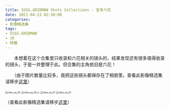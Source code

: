 ```yaml
---
title: SSSS.GRIDMAN Shots Collections - 宝多六花
date: 2021-04-23 02:30:00
categories: 
- 影像精选集
tags: 
- SSSS.GRIDMAN
- JK
- 特撮
---
```


　　本想着在这个合集里只收录和六花相关的镜头的，结果发现还有很多值得收录的镜头，于是一并整理于此。但合集的主角依旧是六花！

　　（由于图片数量比较多，我把这些镜头都保存在了相册里。查看此影像精选集请移步[这里](https://artwork.chen-137.me/ssssgridman)）

<img src="https://raw.githubusercontent.com/toshiko0o/image-host/master/rikka_op_00.jpeg" alt="rikka_op_00" style="zoom:50%;" />

<img src="https://raw.githubusercontent.com/toshiko0o/image-host/master/rikka_op_00_w.jpeg" alt="rikka_op_00_w" style="zoom:50%;" />

<img src="https://raw.githubusercontent.com/toshiko0o/image-host/master/rikka_op_01.jpeg" alt="rikka_op_01" style="zoom:50%;" />

<img src="https://raw.githubusercontent.com/toshiko0o/image-host/master/rikka_op_02.jpeg" alt="rikka_op_02" style="zoom:50%;" />

（查看此影像精选集请移步[这里](https://artwork.chen-137.me/ssssgridman)）
